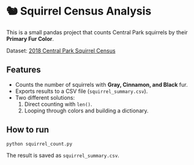 # 🐿️ Squirrel Census Analysis

This is a small pandas project that counts Central Park squirrels by their **Primary Fur Color**.

Dataset: [2018 Central Park Squirrel Census](https://data.cityofnewyork.us/Environment/2018-Central-Park-Squirrel-Census-Squirrel-Data/vfnx-vebw)

## Features
- Counts the number of squirrels with **Gray, Cinnamon, and Black** fur.
- Exports results to a CSV file (`squirrel_summary.csv`).
- Two different solutions:
  1. Direct counting with `len()`.
  2. Looping through colors and building a dictionary.

## How to run
```bash
python squirrel_count.py
```
The result is saved as `squirrel_summary.csv`.